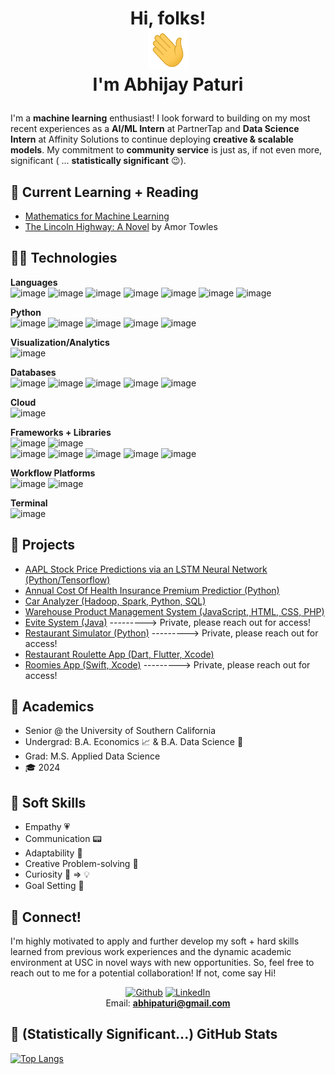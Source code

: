 # <p align="center">Hi, folks!<br><img  src="https://raw.githubusercontent.com/ABSphreak/ABSphreak/master/gifs/Hi.gif" width="65px" height="65px"><br>I'm Abhijay Paturi</p>

I'm a **machine learning** enthusiast! I look forward to building on my most recent experiences as a **AI/ML Intern** at PartnerTap and **Data Science Intern** at Affinity Solutions to continue deploying **creative & scalable models**. My commitment to **community service** is just as, if not even more, significant ( ... **statistically significant** 😉).

## 📖 Current Learning + Reading
- [Mathematics for Machine Learning](https://app.datacamp.com/learn/career-tracks/data-scientist-with-python?version=5)
- [The Lincoln Highway: A Novel](https://www.amortowles.com/the-lincoln-highway-about-the-book/) by Amor Towles

## 👨‍💻 Technologies 

**Languages**<br>
![image](https://img.shields.io/badge/Python-FFD43B?style=for-the-badge&logo=python&logoColor=blue)
![image](https://img.shields.io/badge/Java-ED8B00?style=for-the-badge&logo=java&logoColor=white)
![image](https://img.shields.io/badge/JavaScript-323330?style=for-the-badge&logo=javascript&logoColor=F7DF1E)
![image](https://img.shields.io/badge/PHP-777BB4?style=for-the-badge&logo=php&logoColor=white)
![image](https://img.shields.io/badge/HTML5-E34F26?style=for-the-badge&logo=html5&logoColor=white)
![image](https://img.shields.io/badge/CSS3-1572B6?style=for-the-badge&logo=css3&logoColor=white)
![image](https://img.shields.io/badge/Swift-FA7343?style=for-the-badge&logo=swift&logoColor=white)

**Python**<br>
![image](https://img.shields.io/badge/Numpy-777BB4?style=for-the-badge&logo=numpy&logoColor=white)
![image](https://img.shields.io/badge/Pandas-2C2D72?style=for-the-badge&logo=pandas&logoColor=white)
![image](https://img.shields.io/badge/SciPy-654FF0?style=for-the-badge&logo=SciPy&logoColor=white)
![image](https://img.shields.io/badge/scikit_learn-F7931E?style=for-the-badge&logo=scikit-learn&logoColor=white)
![image](https://img.shields.io/badge/TensorFlow-FF6F00?style=for-the-badge&logo=tensorflow&logoColor=white)

**Visualization/Analytics**<br>
![image](https://img.shields.io/badge/Tableau-E97627?style=for-the-badge&logo=Tableau&logoColor=white)

**Databases**<br>
![image](https://img.shields.io/badge/MySQL-005C84?style=for-the-badge&logo=mysql&logoColor=white)
![image](https://img.shields.io/badge/PostgreSQL-316192?style=for-the-badge&logo=postgresql&logoColor=white)
![image](https://img.shields.io/badge/Microsoft%20SQL%20Server-CC2927?style=for-the-badge&logo=microsoft%20sql%20server&logoColor=white)
![image](https://img.shields.io/badge/MongoDB-4EA94B?style=for-the-badge&logo=mongodb&logoColor=white)
![image](https://img.shields.io/badge/Neo4j-018bff?style=for-the-badge&logo=neo4j&logoColor=white)

**Cloud**<br>
![image](https://img.shields.io/badge/Amazon_AWS-FF9900?style=for-the-badge&logo=amazonaws&logoColor=white)

**Frameworks + Libraries**<br>
![image](https://img.shields.io/badge/Apache-D22128?style=for-the-badge&logo=Apache&logoColor=white)
![image](https://img.shields.io/badge/Apache_Spark-FFFFFF?style=for-the-badge&logo=apachespark&logoColor=#E35A16)</br>
![image](https://img.shields.io/badge/Jupyter-F37626.svg?&style=for-the-badge&logo=Jupyter&logoColor=white)
![image](https://img.shields.io/badge/Bootstrap-563D7C?style=for-the-badge&logo=bootstrap&logoColor=white)
![image](https://img.shields.io/badge/Laravel-FF2D20?style=for-the-badge&logo=laravel&logoColor=white)
![image](https://img.shields.io/badge/jQuery-0769AD?style=for-the-badge&logo=jquery&logoColor=white)
![image](https://img.shields.io/badge/Flutter-02569B?style=for-the-badge&logo=flutter&logoColor=white)

**Workflow Platforms**<br>
![image](https://img.shields.io/badge/Airflow-017CEE?style=for-the-badge&logo=Apache%20Airflow&logoColor=white)
![image](https://img.shields.io/badge/Jira-0052CC?style=for-the-badge&logo=Jira&logoColor=white)

**Terminal**<br>
![image](https://img.shields.io/badge/GIT-E44C30?style=for-the-badge&logo=git&logoColor=white)

## 🚧 Projects 
- [AAPL Stock Price Predictions via an LSTM Neural Network (Python/Tensorflow)](https://github.com/AbhijayPaturi/AAPLStockPricePredictionLSTM)
- [Annual Cost Of Health Insurance Premium Predictior (Python)](https://github.com/AbhijayPaturi/CostOfHealthInsurancePremiumPredictions)
- [Car Analyzer (Hadoop, Spark, Python, SQL)](https://github.com/AbhijayPaturi/CarAnalyzer)
- [Warehouse Product Management System (JavaScript, HTML, CSS, PHP)](https://github.com/AbhijayPaturi/WarehouseProductManagementSystem)
- [Evite System (Java)](https://github.com/AbhijayPaturi/EviteSystem) ---------> Private, please reach out for access!
- [Restaurant Simulator (Python)](https://github.com/AbhijayPaturi/VirtualRestaurant) ---------> Private, please reach out for access!
- [Restaurant Roulette App (Dart, Flutter, Xcode)](https://github.com/AbhijayPaturi/RestaurantRoulette)
- [Roomies App (Swift, Xcode)](https://github.com/AbhijayPaturi/Roomies) ---------> Private, please reach out for access!

## 🎒 Academics
- Senior @ the University of Southern California
- Undergrad: B.A. Economics 📈 & B.A. Data Science 💾 
- Grad: M.S. Applied Data Science
- 🎓 2024

## 🍦 Soft Skills 
- Empathy 💗
- Communication 📟
- Adaptability 🦎
- Creative Problem-solving 🧩
- Curiosity 💭 => 💡
- Goal Setting 🎯

## 🔗 Connect!
I'm highly motivated to apply and further develop my soft + hard skills learned from previous work experiences and the dynamic academic environment at USC in novel ways with new opportunities. So, feel free to reach out to me for a potential collaboration! If not, come say Hi!
<p align="center">
  <a href="https://github.com/AbhijayPaturi/AbhijayPaturi" target="_blank"><img alt="Github" 
  src="https://img.shields.io/badge/GitHub-%2312100E.svg?&style=for-the-badge&logo=Github&logoColor=white" /></a> 
  <a href="https://www.linkedin.com/in/abhijay-paturi/" target="_blank"><img alt="LinkedIn" 
  src="https://img.shields.io/badge/linkedin-%2312100E.svg?&style=for-the-badge&logo=linkedin&logoColor=blue" /></a>
  <br>
  Email: <a href="mailto:abhipaturi@gmail.com" target="_blank"><strong>abhipaturi@gmail.com</strong></a>
</p>

## 🌽 (Statistically Significant...) GitHub Stats
<!-- [![Abhijay's github stats](https://github-readme-stats.vercel.app/api?username=AbhijayPaturi&theme=gruvbox)](https://github.com/Abhijay/github-readme-stats)   -->
[![Top Langs](https://github-readme-stats.vercel.app/api/top-langs/?username=AbhijayPaturi&layout=compact&theme=flag-india)](https://github.com/Abhijay/github-readme-stats)

